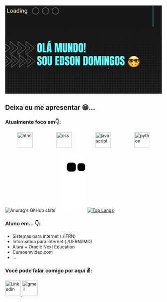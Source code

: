 ![capa](./capa.jpeg)

## Deixa eu me apresentar 😁...

### Atualmente foco em👇:
<section style="display:flex;justify-content:space-around">
  <img width="50px" height="50px" src="https://img.icons8.com/color/2x/html-5.png" title="html">
  <img width="50px" height="50px" src="https://img.icons8.com/color/2x/css3.png" title="css">
  <img width="50px" height="50px" src="https://img.icons8.com/color/2x/javascript.png" title="javascript">
  <!--- <img width="50px" height="50px" src="https://img.icons8.com/color/2x/typescript.png" title="typescript"> 
  <img width="50px" height="50px" src="https://img.icons8.com/color/2x/php.png" title="php">  -->
  <img width="50px" height="50px" src="https://img.icons8.com/color/2x/python.png" title="python">
</section>

![Anurag's GitHub stats](https://github-readme-stats.vercel.app/api?username=Edsondomingos&hide=issues,prs,stars&theme=tokyonight)
![snake gif](https://github.com/Edsondomingos/Edsondomingos/blob/output/github-contribution-grid-snake.svg)
[![Top Langs](https://github-readme-stats.vercel.app/api/top-langs/?username=Edsondomingos&layout=compact)](https://github.com/anuraghazra/github-readme-stats)

### Aluno em... 👇:  
* Sistemas para internet (./IFRN)  
* Informatica para internet (./UFRN/IMD)
* Alura + Oracle Next Education
* Cursoemvideo.com
* ...

### Você pode falar comigo por aqui ✌:
<a href="http://linkedin.com/in/edson-domingos" target="_blank">
  <img width="50px" height="50px" src="https://img.icons8.com/external-justicon-flat-justicon/2x/external-linkedin-social-media-justicon-flat-justicon.png" title="Linkedin"/>
</a>
<a href="http://linkedin.com/in/edson-domingos" target="_blank">
  <img width="50px" height="50px" src="https://img.icons8.com/external-justicon-flat-justicon/2x/external-gmail-social-media-justicon-flat-justicon.png" title="gmail"/>
</a>


